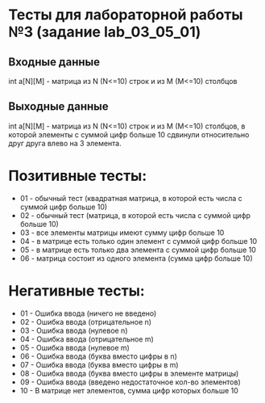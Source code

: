 # Тесты для лабораторной работы №3 (задание lab_03_05_01)

## Входные данные
int a[N][M] - матрица из N (N<=10) строк и из M (M<=10) столбцов

## Выходные данные
int a[N][M] - матрица из N (N<=10) строк и из M (M<=10) столбцов,
в которой элементы с суммой цифр больше 10 сдвинули относительно друг друга
влево на 3 элемента.

# Позитивные тесты: 
- 01 - обычный тест (квадратная матрица, в которой есть числа с суммой цифр больше 10)
- 02 - обычный тест (матрица, в которой есть числа с суммой цифр больше 10)
- 03 - все элементы матрицы имеют сумму цифр больше 10
- 04 - в матрице есть только один элемент с суммой цифр больше 10
- 05 - в матрице есть только два элемента с суммой цифр больше 10
- 06 - матрица состоит из одного элемента (сумма цифр больше 10)

# Негативные тесты:
- 01 - Ошибка ввода (ничего не введено)
- 02 - Ошибка ввода (отрицательное n)
- 03 - Ошибка ввода (нулевое n)
- 04 - Ошибка ввода (отрицательное m)
- 05 - Ошибка ввода (нулевое m)
- 06 - Ошибка ввода (буква вместо цифры в n)
- 07 - Ошибка ввода (буква вместо цифры в m)
- 08 - Ошибка ввода (буква вместо цифры в элементе матрицы)
- 09 - Ошибка ввода (введено недостаточное кол-во элементов)
- 10 - В матрице нет элементов, сумма цифр которых больше 10

